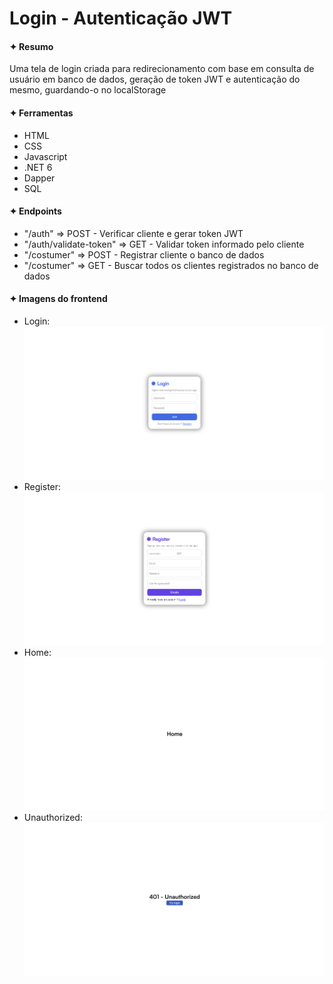 <h1>Login - Autenticação JWT</h1>

<h4>✦ Resumo</h4>
<p>Uma tela de login criada para redirecionamento com base em consulta de usuário em banco de dados, geração de token JWT e autenticação do mesmo, guardando-o no localStorage</p>

<h4>✦ Ferramentas</h4>
<ul>
    <li>HTML</li>
    <li>CSS</li>
    <li>Javascript</li>
	<li>.NET 6</li>
	<li>Dapper</li>
	<li>SQL</li>
</ul>

<h4>✦ Endpoints</h4>
<ul>
    <li>"/auth" => POST - Verificar cliente e gerar token JWT</li>
    <li>"/auth/validate-token" => GET - Validar token informado pelo cliente</li>
    <li>"/costumer" => POST - Registrar cliente o banco de dados</li>
    <li>"/costumer" => GET - Buscar todos os clientes registrados no banco de dados</li>
</ul>

<h4>✦ Imagens do frontend</h4>

<ul>
    <li>Login:<br><img src="./img/Login.png"></img></li>
    <li>Register:<br><img src="./img/Register.png"></img></li>
    <li>Home:<br><img src="./img/Home.png"></img></li>
    <li>Unauthorized:<br><img src="./img/Unauthorized.png"></img></li>
</ul>